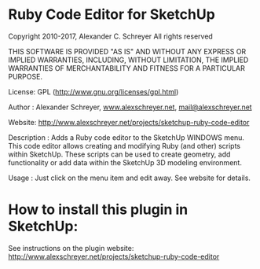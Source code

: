 Ruby Code Editor for SketchUp
=============================

Copyright 2010-2017, Alexander C. Schreyer
All rights reserved

THIS SOFTWARE IS PROVIDED "AS IS" AND WITHOUT ANY EXPRESS OR IMPLIED WARRANTIES,
INCLUDING, WITHOUT LIMITATION, THE IMPLIED WARRANTIES OF MERCHANTABILITY AND
FITNESS FOR A PARTICULAR PURPOSE.

License:        GPL (http://www.gnu.org/licenses/gpl.html)

Author :        Alexander Schreyer, www.alexschreyer.net, mail@alexschreyer.net

Website:        http://www.alexschreyer.net/projects/sketchup-ruby-code-editor

Description :   Adds a Ruby code editor to the SketchUp WINDOWS menu. This code editor allows
                creating and modifying Ruby (and other) scripts within SketchUp.
                These scripts can be used to create geometry, add functionality or add
                data within the SketchUp 3D modeling environment.
                
Usage :         Just click on the menu item and edit away. See website for details.
				                    

How to install this plugin in SketchUp:
=======================================

See instructions on the plugin website:
http://www.alexschreyer.net/projects/sketchup-ruby-code-editor
            
